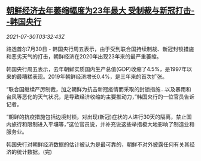 <!--1627617662000-->
[朝鲜经济去年萎缩幅度为23年最大 受制裁与新冠打击--韩国央行](https://cn.reuters.com/article/north-south-korea-0730-fri-idCNKBS2F00C4)
------

<div><i>2021-07-30T03:32:43Z</i></div><p>路透首尔7月30日 - 韩国央行周五表示，由于受到联合国持续制裁、新冠封锁措施和恶劣天气的打击，朝鲜经济在2020年出现23年来的最严重萎缩。</p><p>韩国央行周五表示，去年朝鲜实质国内生产总值(GDP)收缩了4.5%，是1997年以来的最糟糕表现。2019年朝鲜经济增长0.4%，是三年来的首次扩张。</p><p>“联合国继续严厉制裁，加之朝鲜为抗击新冠疫情而采取的封锁措施...以及暴雨和台风等恶化的天气状况，是导致经济收缩的主要推动力，”韩国央行的一位官员告诉记者。</p><p>“朝鲜的抗疫措施包括边境封锁，对出现(新冠)症状的人进行30天的隔离，禁止国内旅行和限制进入平壤等，”这位官员说，并补充说这些举措极大地影响了制造业和服务业。</p><p>韩国央行对朝鲜经济数据的估计被认为是最可靠的，朝鲜不对外披露任何有关其经济的统计数据。(完)</p>
